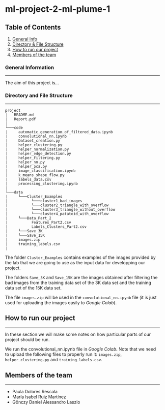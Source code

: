 # ml-project-2-ml-plume-1

## Table of Contents
1. [General Info](#general-info)
2. [Directory & File Structure](#directory-and-file-structure)
3. [How to run our project](#how-to-run-our-project)
5. [Members of the team](#members-of-the-team)
### General Information
***
The aim of this project is...

### Directory and File Structure
***
```
project
│   README.md
|   Report.pdf
│
└───code
|     automatic_generation_of_filtered_data.ipynb
|     convolutional_nn.ipynb
|     Dataset_creation.py
|     helper_clustering.py
|     helper_normalization.py
|     helper_edge_detection.py
|     helper_filtering.py
|     helper_nn.py
|     helper_pca.py
|     image_classification.ipynb
|     k_means_shape_flow.py
|     labels_data.csv
|     processing_clustering.ipynb
|
└───data
|     └───Cluster_Examples
|           └───cluster1_bad_images
|           └───cluster2_triangle_with_overflow
|           └───cluster3_triangle_without_overflow
|           └───cluster4_patatoid_with_overflow
|     └───Data_Part_2
|           Features_Part2.csv
|           Labels_Clusters_Part2.csv
|     └───Save_3K
|     └───Save_15K
|     images.zip
|     training_labels.csv
|
```

The folder ```Cluster_Examples``` contains examples of the images provided by the lab that we are going to use as the input data for developping our project.

The folders ```Save_3K``` and ```Save_15K``` are the images obtained after filtering the bad images from the training data set of the 3K data set and the training data set of the 15K data set.

The file ```images.zip``` will be used in the ```convolutional_nn.ipynb``` file (it is just used for uploading the images easily to *Google Colab*).

## How to run our project
***
In these section we will make some notes on how particular parts of our project should be run.

We run the convolutional_nn.ipynb file in *Google Colab*. Note that we need to upload the following files to properly run it: ```images.zip```, ```helper_clustering.py``` and ```training_labels.csv```.

## Members of the team
***
* Paula Dolores Rescala
* María Isabel Ruiz Martínez
* Gönczy Daniel Alessandro Laszlo
